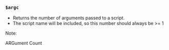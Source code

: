 ### `$argc`

* Returns the number of arguments passed to a script.
* The script name will be included, so this number should always be >= 1

Note:

ARGument Count